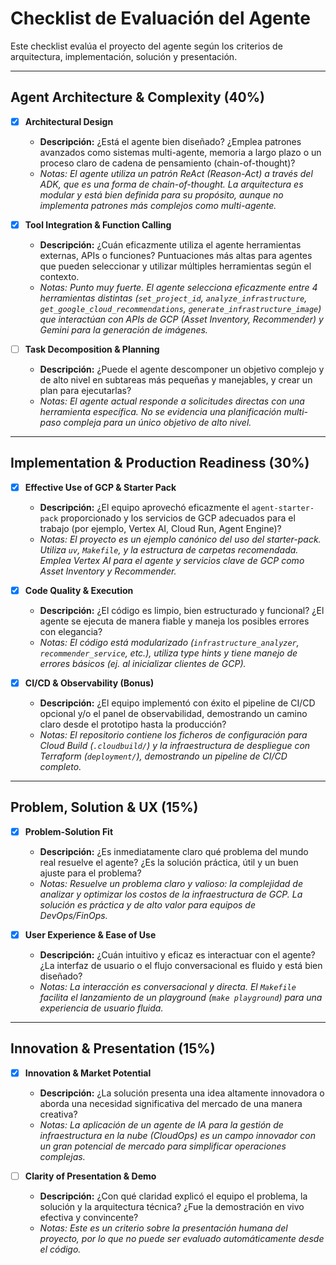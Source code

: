 # Checklist de Evaluación del Agente

Este checklist evalúa el proyecto del agente según los criterios de arquitectura, implementación, solución y presentación.

---

## Agent Architecture & Complexity (40%)

- [x] **Architectural Design**
  - **Descripción:** ¿Está el agente bien diseñado? ¿Emplea patrones avanzados como sistemas multi-agente, memoria a largo plazo o un proceso claro de cadena de pensamiento (chain-of-thought)?
  - *Notas: El agente utiliza un patrón ReAct (Reason-Act) a través del ADK, que es una forma de chain-of-thought. La arquitectura es modular y está bien definida para su propósito, aunque no implementa patrones más complejos como multi-agente.*

- [x] **Tool Integration & Function Calling**
  - **Descripción:** ¿Cuán eficazmente utiliza el agente herramientas externas, APIs o funciones? Puntuaciones más altas para agentes que pueden seleccionar y utilizar múltiples herramientas según el contexto.
  - *Notas: Punto muy fuerte. El agente selecciona eficazmente entre 4 herramientas distintas (`set_project_id`, `analyze_infrastructure`, `get_google_cloud_recommendations`, `generate_infrastructure_image`) que interactúan con APIs de GCP (Asset Inventory, Recommender) y Gemini para la generación de imágenes.*

- [ ] **Task Decomposition & Planning**
  - **Descripción:** ¿Puede el agente descomponer un objetivo complejo y de alto nivel en subtareas más pequeñas y manejables, y crear un plan para ejecutarlas?
  - *Notas: El agente actual responde a solicitudes directas con una herramienta específica. No se evidencia una planificación multi-paso compleja para un único objetivo de alto nivel.*

---

## Implementation & Production Readiness (30%)

- [x] **Effective Use of GCP & Starter Pack**
  - **Descripción:** ¿El equipo aprovechó eficazmente el `agent-starter-pack` proporcionado y los servicios de GCP adecuados para el trabajo (por ejemplo, Vertex AI, Cloud Run, Agent Engine)?
  - *Notas: El proyecto es un ejemplo canónico del uso del starter-pack. Utiliza `uv`, `Makefile`, y la estructura de carpetas recomendada. Emplea Vertex AI para el agente y servicios clave de GCP como Asset Inventory y Recommender.*

- [x] **Code Quality & Execution**
  - **Descripción:** ¿El código es limpio, bien estructurado y funcional? ¿El agente se ejecuta de manera fiable y maneja los posibles errores con elegancia?
  - *Notas: El código está modularizado (`infrastructure_analyzer`, `recommender_service`, etc.), utiliza type hints y tiene manejo de errores básicos (ej. al inicializar clientes de GCP).*

- [x] **CI/CD & Observability (Bonus)**
  - **Descripción:** ¿El equipo implementó con éxito el pipeline de CI/CD opcional y/o el panel de observabilidad, demostrando un camino claro desde el prototipo hasta la producción?
  - *Notas: El repositorio contiene los ficheros de configuración para Cloud Build (`.cloudbuild/`) y la infraestructura de despliegue con Terraform (`deployment/`), demostrando un pipeline de CI/CD completo.*

---

## Problem, Solution & UX (15%)

- [x] **Problem-Solution Fit**
  - **Descripción:** ¿Es inmediatamente claro qué problema del mundo real resuelve el agente? ¿Es la solución práctica, útil y un buen ajuste para el problema?
  - *Notas: Resuelve un problema claro y valioso: la complejidad de analizar y optimizar los costos de la infraestructura de GCP. La solución es práctica y de alto valor para equipos de DevOps/FinOps.*

- [x] **User Experience & Ease of Use**
  - **Descripción:** ¿Cuán intuitivo y eficaz es interactuar con el agente? ¿La interfaz de usuario o el flujo conversacional es fluido y está bien diseñado?
  - *Notas: La interacción es conversacional y directa. El `Makefile` facilita el lanzamiento de un playground (`make playground`) para una experiencia de usuario fluida.*

---

## Innovation & Presentation (15%)

- [x] **Innovation & Market Potential**
  - **Descripción:** ¿La solución presenta una idea altamente innovadora o aborda una necesidad significativa del mercado de una manera creativa?
  - *Notas: La aplicación de un agente de IA para la gestión de infraestructura en la nube (CloudOps) es un campo innovador con un gran potencial de mercado para simplificar operaciones complejas.*

- [ ] **Clarity of Presentation & Demo**
  - **Descripción:** ¿Con qué claridad explicó el equipo el problema, la solución y la arquitectura técnica? ¿Fue la demostración en vivo efectiva y convincente?
  - *Notas: Este es un criterio sobre la presentación humana del proyecto, por lo que no puede ser evaluado automáticamente desde el código.*
